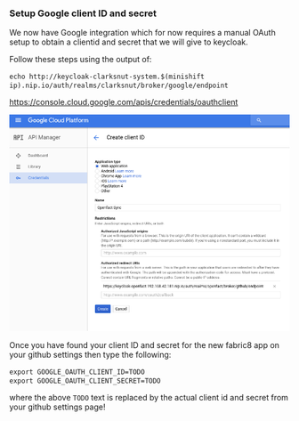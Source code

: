 ### Setup Google client ID and secret

We now have Google integration which for now requires a manual OAuth setup to obtain a clientid and secret that we will give to keycloak. 

Follow these steps using the output of:
```
echo http://keycloak-clarksnut-system.$(minishift ip).nip.io/auth/realms/clarksnut/broker/google/endpoint
```

https://console.cloud.google.com/apis/credentials/oauthclient

![Register OAuth App](images/register-oauth.png)


Once you have found your client ID and secret for the new fabric8 app on your github settings then type the following:

```
export GOOGLE_OAUTH_CLIENT_ID=TODO
export GOOGLE_OAUTH_CLIENT_SECRET=TODO
```

where the above `TODO` text is replaced by the actual client id and secret from your github settings page!
